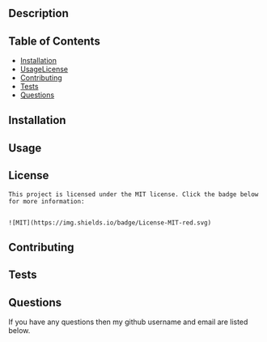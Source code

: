 # 

  ## Description

  

  ## Table of Contents

  * [Installation](#installation)
  * [Usage](#usage)[License](#license)
  * [Contributing](#contributing)
  * [Tests](#tests)
  * [Questions](#questions)

  ## Installation

  

  ## Usage

  

  ## License
    
    This project is licensed under the MIT license. Click the badge below for more information:


    ![MIT](https://img.shields.io/badge/License-MIT-red.svg)
    

  ## Contributing

  

  ## Tests

  

  ## Questions

  If you have any questions then my github username and email are listed below.

  

  



